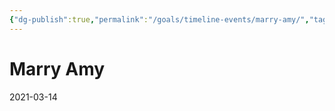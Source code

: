 ```yaml
---
{"dg-publish":true,"permalink":"/goals/timeline-events/marry-amy/","tags":["timeline","plans"],"created":"","updated":""}
---
```



# Marry Amy
2021-03-14
